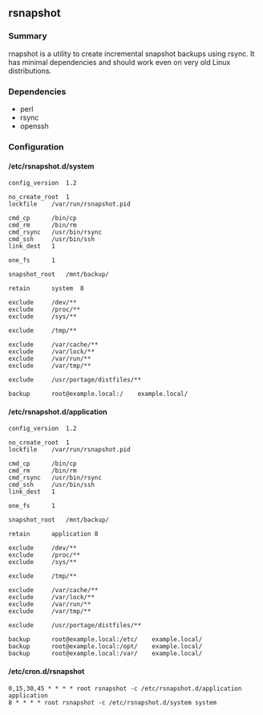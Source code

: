 ## rsnapshot


### Summary

rnapshot is a utility to create incremental snapshot backups using rsync. It has minimal dependencies and should work even on very old Linux distributions.


### Dependencies

* perl
* rsync
* openssh


### Configuration


#### /etc/rsnapshot.d/system

```rsnapshot
config_version	1.2

no_create_root	1
lockfile	/var/run/rsnapshot.pid

cmd_cp		/bin/cp
cmd_rm		/bin/rm
cmd_rsync	/usr/bin/rsync
cmd_ssh		/usr/bin/ssh
link_dest	1

one_fs		1

snapshot_root	/mnt/backup/

retain		system	8

exclude		/dev/**
exclude		/proc/**
exclude		/sys/**

exclude		/tmp/**

exclude		/var/cache/**
exclude		/var/lock/**
exclude		/var/run/**
exclude		/var/tmp/**

exclude		/usr/portage/distfiles/**

backup		root@example.local:/	example.local/
```


#### /etc/rsnapshot.d/application

```rsnapshot
config_version	1.2

no_create_root	1
lockfile	/var/run/rsnapshot.pid

cmd_cp		/bin/cp
cmd_rm		/bin/rm
cmd_rsync	/usr/bin/rsync
cmd_ssh		/usr/bin/ssh
link_dest	1

one_fs		1

snapshot_root	/mnt/backup/

retain		application	8

exclude		/dev/**
exclude		/proc/**
exclude		/sys/**

exclude		/tmp/**

exclude		/var/cache/**
exclude		/var/lock/**
exclude		/var/run/**
exclude		/var/tmp/**

exclude		/usr/portage/distfiles/**

backup		root@example.local:/etc/	example.local/
backup		root@example.local:/opt/	example.local/
backup		root@example.local:/var/	example.local/
```


#### /etc/cron.d/rsnapshot

```crontab
0,15,30,45 * * * * root rsnapshot -c /etc/rsnapshot.d/application application
8 * * * * root rsnapshot -c /etc/rsnapshot.d/system system
```
